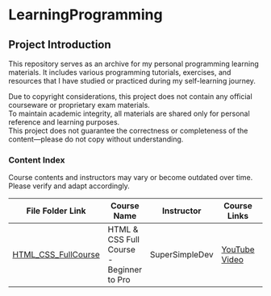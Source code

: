 # LearningProgramming
## Project Introduction

This repository serves as an archive for my personal programming learning materials. It includes various programming tutorials, exercises, and resources that I have studied or practiced during my self-learning journey.

Due to copyright considerations, this project does not contain any official courseware or proprietary exam materials.  
To maintain academic integrity, all materials are shared only for personal reference and learning purposes.  
This project does not guarantee the correctness or completeness of the content—please do not copy without understanding.

### Content Index

Course contents and instructors may vary or become outdated over time. Please verify and adapt accordingly.

| File Folder Link                                                        | Course Name                          | Instructor       | Course Links                                                       | Additional Info              |
|-------------------------------------------------------------------------|--------------------------------------|------------------|---------------------------------------------------------------------|------------------------------|
| [HTML_CSS_FullCourse](./HTML_CSS_FullCourse)                           | HTML & CSS Full Course - Beginner to Pro | SuperSimpleDev   | [YouTube Video](https://www.youtube.com/watch?v=G3e-cpL7ofc)        | Currently learning           |
